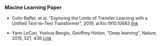 ### Macine Learning Paper

- Colin Raffel, et al. "Exploring the Limits of Transfer Learning with a Unified Text-to-Text Transformer", 2019, arXiv:1910.10683 [link](https://arxiv.org/abs/1910.10683)

- Yann LeCun, Yoshua Bengio, Geoffrey Hinton, "Deep learning", Nature, 2015, 521, 436 [Link](DeepLearningReview_Nature_2015.pdf)



